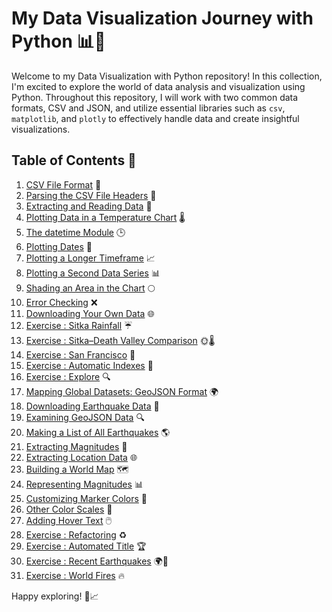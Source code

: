 # My Data Visualization Journey with Python 📊🐍

Welcome to my Data Visualization with Python repository! In this collection, I'm excited to explore the world of data analysis and visualization using Python. Throughout this repository, I will work with two common data formats, CSV and JSON, and utilize essential libraries such as `csv`, `matplotlib`, and `plotly` to effectively handle data and create insightful visualizations.

## Table of Contents 📜

1. [CSV File Format](#csv-file-format) 📁
2. [Parsing the CSV File Headers](#parsing-the-csv-file-headers) 🧩
3. [Extracting and Reading Data](#extracting-and-reading-data) 📖
4. [Plotting Data in a Temperature Chart](#plotting-data-in-a-temperature-chart) 🌡️
5. [The datetime Module](#the-datetime-module) 🕒
6. [Plotting Dates](#plotting-dates) 📅
7. [Plotting a Longer Timeframe](#plotting-a-longer-timeframe) 📈
8. [Plotting a Second Data Series](#plotting-a-second-data-series) 📊
9. [Shading an Area in the Chart](#shading-an-area-in-the-chart) 🌕
10. [Error Checking](#error-checking) ❌
11. [Downloading Your Own Data](#downloading-your-own-data) 🌐
12. [Exercise : Sitka Rainfall](#exercise-16-1-sitka-rainfall) ☔
13. [Exercise : Sitka–Death Valley Comparison](#exercise-16-2-sitka-death-valley-comparison) 🌞🌡️
14. [Exercise : San Francisco](#exercise-16-3-san-francisco) 🌉
15. [Exercise : Automatic Indexes](#exercise-16-4-automatic-indexes) 🔄
16. [Exercise : Explore](#exercise-16-5-explore) 🔍
17. [Mapping Global Datasets: GeoJSON Format](#mapping-global-datasets-geojson-format) 🌍
18. [Downloading Earthquake Data](#downloading-earthquake-data) 🌋
19. [Examining GeoJSON Data](#examining-geojson-data) 🔍
20. [Making a List of All Earthquakes](#making-a-list-of-all-earthquakes) 🌎
21. [Extracting Magnitudes](#extracting-magnitudes) 📏
22. [Extracting Location Data](#extracting-location-data) 🌐
23. [Building a World Map](#building-a-world-map) 🗺️
24. [Representing Magnitudes](#representing-magnitudes) 📊
25. [Customizing Marker Colors](#customizing-marker-colors) 🎨
26. [Other Color Scales](#other-color-scales) 🌈
27. [Adding Hover Text](#adding-hover-text) 🖱️
28. [Exercise : Refactoring](#exercise-16-6-refactoring) ♻️
29. [Exercise : Automated Title](#exercise-16-7-automated-title) 🏆
30. [Exercise : Recent Earthquakes](#exercise-16-8-recent-earthquakes) 🌍🌋
31. [Exercise : World Fires](#exercise-16-9-world-fires) 🔥

Happy exploring! 🚀📈